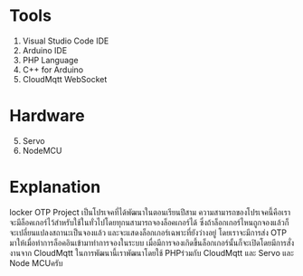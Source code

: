 # Tools
1. Visual Studio Code IDE
2. Arduino IDE
3. PHP Language
4. C++ for Arduino
4. CloudMqtt WebSocket

# Hardware
5. Servo
6. NodeMCU

# Explanation
locker OTP Project เป็นโปรเจคที่ได้พัฒนาในตอนเรียนปีสาม 
ความสามารถของโปรเจคนี้คือเราจะมีล็อคเกอร์ไว้สำหรับใช้ในทั่วไปโดยทุกนสามารถจองล็อคเกอร์ได้ 
ซึ่งถ้าล็อกเกอร์ไหนถูกจองแล้วก็จะเปลี่ยนแปลงสถานะเป็นจองแล้ว และจะแสดงล็อกเกอร์เฉพาะที่ยังว่างอยู่ 
โดยเราจะมีการส่ง OTP มาให้เมื่อทำการล็อคอินเข้ามาทำการจองในระบบ 
เมื่อมีการจองเกิดขึ้นล็อกเกอร์นั้นก็จะเปิดโดยมีการสั่งงานจาก CloudMqtt ในการพัฒนานี้เราพัฒนาโดยใช้ PHPร่วมกับ CloudMqtt และ Servo และ Node MCUครับ
